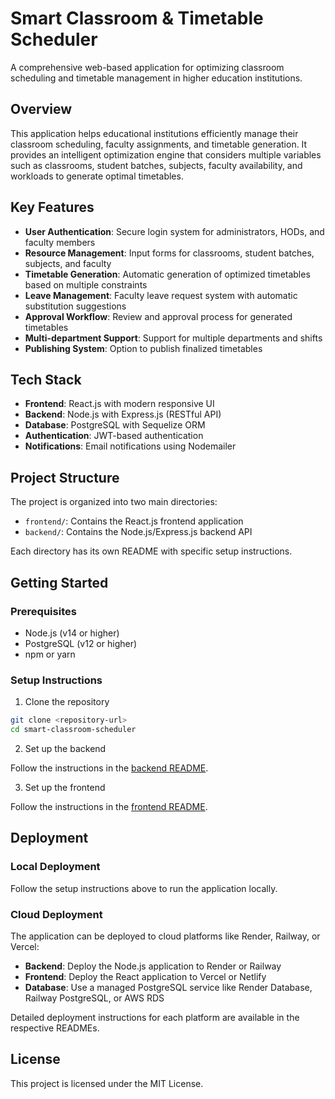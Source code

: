 # Smart Classroom & Timetable Scheduler

A comprehensive web-based application for optimizing classroom scheduling and timetable management in higher education institutions.

## Overview

This application helps educational institutions efficiently manage their classroom scheduling, faculty assignments, and timetable generation. It provides an intelligent optimization engine that considers multiple variables such as classrooms, student batches, subjects, faculty availability, and workloads to generate optimal timetables.

## Key Features

- **User Authentication**: Secure login system for administrators, HODs, and faculty members
- **Resource Management**: Input forms for classrooms, student batches, subjects, and faculty
- **Timetable Generation**: Automatic generation of optimized timetables based on multiple constraints
- **Leave Management**: Faculty leave request system with automatic substitution suggestions
- **Approval Workflow**: Review and approval process for generated timetables
- **Multi-department Support**: Support for multiple departments and shifts
- **Publishing System**: Option to publish finalized timetables

## Tech Stack

- **Frontend**: React.js with modern responsive UI
- **Backend**: Node.js with Express.js (RESTful API)
- **Database**: PostgreSQL with Sequelize ORM
- **Authentication**: JWT-based authentication
- **Notifications**: Email notifications using Nodemailer

## Project Structure

The project is organized into two main directories:

- `frontend/`: Contains the React.js frontend application
- `backend/`: Contains the Node.js/Express.js backend API

Each directory has its own README with specific setup instructions.

## Getting Started

### Prerequisites

- Node.js (v14 or higher)
- PostgreSQL (v12 or higher)
- npm or yarn

### Setup Instructions

1. Clone the repository

```bash
git clone <repository-url>
cd smart-classroom-scheduler
```

2. Set up the backend

Follow the instructions in the [backend README](./backend/README.md).

3. Set up the frontend

Follow the instructions in the [frontend README](./frontend/README.md).

## Deployment

### Local Deployment

Follow the setup instructions above to run the application locally.

### Cloud Deployment

The application can be deployed to cloud platforms like Render, Railway, or Vercel:

- **Backend**: Deploy the Node.js application to Render or Railway
- **Frontend**: Deploy the React application to Vercel or Netlify
- **Database**: Use a managed PostgreSQL service like Render Database, Railway PostgreSQL, or AWS RDS

Detailed deployment instructions for each platform are available in the respective READMEs.

## License

This project is licensed under the MIT License.